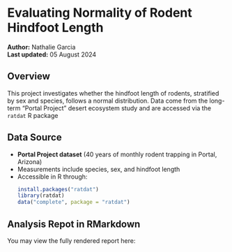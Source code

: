 # Evaluating Normality of Rodent Hindfoot Length

**Author:** Nathalie Garcia  
**Last updated:** 05 August 2024

## Overview

This project investigates whether the hindfoot length of rodents, stratified by sex and species, follows a normal distribution. Data come from the long-term “Portal Project” desert ecosystem study and are accessed via the `ratdat` R package

## Data Source

- **Portal Project dataset** (40 years of monthly rodent trapping in Portal, Arizona)  
- Measurements include species, sex, and hindfoot length  
- Accessible in R through:
  ```r
  install.packages("ratdat")
  library(ratdat)
  data("complete", package = "ratdat")

## Analysis Repot in RMarkdown
You may view the fully rendered report here:
